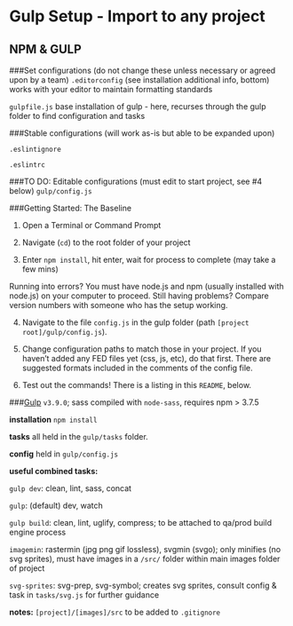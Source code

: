 # Gulp Setup - Import to any project

## NPM & GULP

###Set configurations (do not change these unless necessary or agreed upon by a team)
`.editorconfig` (see installation additional info, bottom)
works with your editor to maintain formatting standards

`gulpfile.js`
base installation of gulp - here, recurses through the gulp folder to find configuration and tasks

###Stable configurations (will work as-is but able to be expanded upon)

`.eslintignore`

`.eslintrc`

###TO DO: Editable configurations (must edit to start project, see #4 below)
`gulp/config.js`

###Getting Started: The Baseline
1. Open a Terminal or Command Prompt

2. Navigate (`cd`) to the root folder of your project

3. Enter `npm install`, hit enter, wait for process to complete (may take a few mins)

Running into errors? You must have node.js and npm (usually installed with node.js) on your computer to proceed. Still having problems? Compare version numbers with someone who has the setup working.

4. Navigate to the file `config.js` in the gulp folder (path `[project root]/gulp/config.js`).

5. Change configuration paths to match those in your project. If you haven’t added any FED files yet (css, js, etc), do that first. There are suggested formats included in the comments of the config file.

6. Test out the commands! There is a listing in this `README`, below.

###[Gulp](http://gulpjs.com/)
`v3.9.0`; sass compiled with `node-sass`, requires npm > 3.7.5

__installation__
`npm install`

__tasks__
all held in the `gulp/tasks` folder.

__config__
held in `gulp/config.js`

__useful combined tasks:__

`gulp dev`: clean, lint, sass, concat

`gulp`: (default) dev, watch

`gulp build`: clean, lint, uglify, compress; to be attached to qa/prod build engine process

`imagemin`: rastermin (jpg png gif lossless), svgmin (svgo); only minifies (no svg sprites), must have images in a `/src/` folder within main images folder of project

`svg-sprites`: svg-prep, svg-symbol; creates svg sprites, consult config & task in `tasks/svg.js` for further guidance

__notes:__ `[project]/[images]/src` to be added to `.gitignore`
